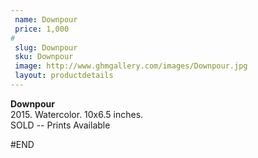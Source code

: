 ```yaml
---
 name: Downpour
 price: 1,000
#
 slug: Downpour
 sku: Downpour
 image: http://www.ghmgallery.com/images/Downpour.jpg
 layout: productdetails
---
```

<strong>Downpour</strong><br />
 2015. Watercolor. 10x6.5 inches.<br />
 SOLD -- Prints Available<br />
 
 
 
 
#END